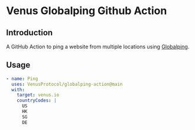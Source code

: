 # Venus Globalping Github Action

## Introduction

A GitHub Action to ping a website from multiple locations using [Globalping](https://globalping.io).

## Usage

```yaml
- name: Ping
  uses: VenusProtocol/globalping-action@main
  with:
    target: venus.io
    countryCodes: |
      US
      HK
      SG
      DE
```